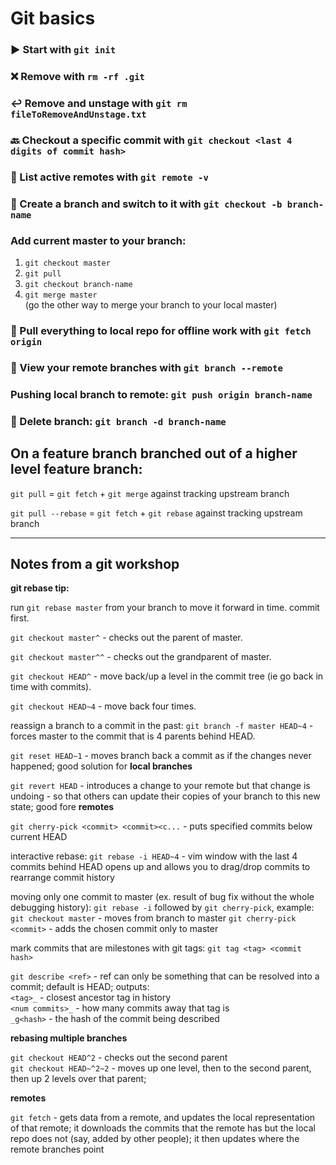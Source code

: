 # Git basics

### ▶️ Start with `git init`  

### ❌ Remove with `rm -rf .git`  

### ↩️ Remove and unstage with `git rm fileToRemoveAndUnstage.txt`  

### 🔙 Checkout a specific commit with `git checkout <last 4 digits of commit hash>`  

### 📝 List active remotes with `git remote -v`  

### 🔂 Create a branch and switch to it with `git checkout -b branch-name`  

### Add current master to your branch:
1. `git checkout master`  
2. `git pull`  
3. `git checkout branch-name`  
4. `git merge master`  
(go the other way to merge your branch to your local master)  

### 📌 Pull everything to local repo for offline work with `git fetch origin`  

### 🔭 View your remote branches with `git branch --remote`  

### Pushing local branch to remote: `git push origin branch-name`  

### 🔫 Delete branch: `git branch -d branch-name`  

## On a feature branch branched out of a higher level feature branch:

`git pull` = `git fetch` + `git merge` against tracking upstream branch

`git pull --rebase` = `git fetch` + `git rebase` against tracking upstream branch


---
## Notes from a git workshop

**git rebase tip:**

run `git rebase master` from your branch to move it forward in time. commit first.

`git checkout master^` - checks out the parent of master.

`git checkout master^^` - checks out the grandparent of master.

`git checkout HEAD^` - move back/up a level in the commit tree (ie go back in time with commits).

`git checkout HEAD~4` - move back four times.  

reassign a branch to a commit in the past: `git branch -f master HEAD~4` - forces master to the commit that is 4 parents behind HEAD.

`git reset HEAD~1` - moves branch back a commit as if the changes never happened; good solution for __local branches__  

`git revert HEAD` - introduces a change to your remote but that change is undoing - so that others can update their copies of your branch to this new state; good fore __remotes__  

`git cherry-pick <commit> <commit><c...` - puts specified commits below current HEAD  

interactive rebase: `git rebase -i HEAD~4` - vim window with the last 4 commits behind HEAD opens up and allows you to drag/drop commits to rearrange commit history  

moving only one commit to master (ex. result of bug fix without the whole debugging history): 
`git rebase -i` followed by `git cherry-pick`, example:  
`git checkout master` - moves from branch to master
`git cherry-pick <commit>` - adds the chosen commit only to master  

mark commits that are milestones with git tags: `git tag <tag> <commit hash>`  

`git describe <ref>` - ref can only be something that can be resolved into a commit; default is HEAD; outputs:  
`<tag>_` - closest ancestor tag in history  
`<num commits>_` - how many commits away that tag is  
`_g<hash>` - the hash of the commit being described  

**rebasing multiple branches**

`git checkout HEAD^2` - checks out the second parent  
`git checkout HEAD~^2~2` - moves up one level, then to the second parent, then up 2 levels over that parent;  

**remotes**  

`git fetch` - gets data from a remote, and updates the local representation of that remote; it downloads the commits that the remote has but the local repo does not (say, added by other people); it then updates where the remote branches point 

